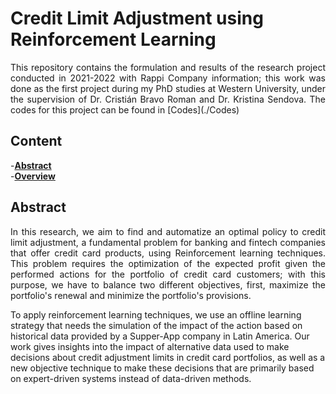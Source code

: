 # Credit Limit Adjustment using Reinforcement Learning

<p align = "justify">
This repository contains the formulation and results of the research project conducted in 2021-2022 with Rappi Company information; this work was done as the first project during my PhD studies at Western University, under the supervision of Dr. Cristián Bravo Roman and Dr. Kristina Sendova.
The codes for this project can be found in [Codes](./Codes)
</p>


## Content
-**[Abstract](#abstract)**<br>
-**[Overview](#Overview)**<br>

## Abstract
<p align = "justify">
In this research, we aim to find and automatize an optimal policy to credit limit adjustment, a fundamental problem for banking and fintech companies that offer credit card products, using Reinforcement learning techniques. This problem requires the optimization of the expected profit given the performed actions for the portfolio of credit card customers; with this purpose, we have to balance two different objectives, first, maximize the portfolio's renewal and minimize the portfolio's provisions. 

To apply reinforcement learning techniques, we use an offline learning strategy that needs the simulation of the impact of the action based on historical data provided by a Supper-App company in Latin America. Our work gives insights into the impact of alternative data used to make decisions about credit adjustment limits in credit card portfolios, as well as a new objective technique to make these decisions that are primarily based on expert-driven systems instead of data-driven methods.
</p>
